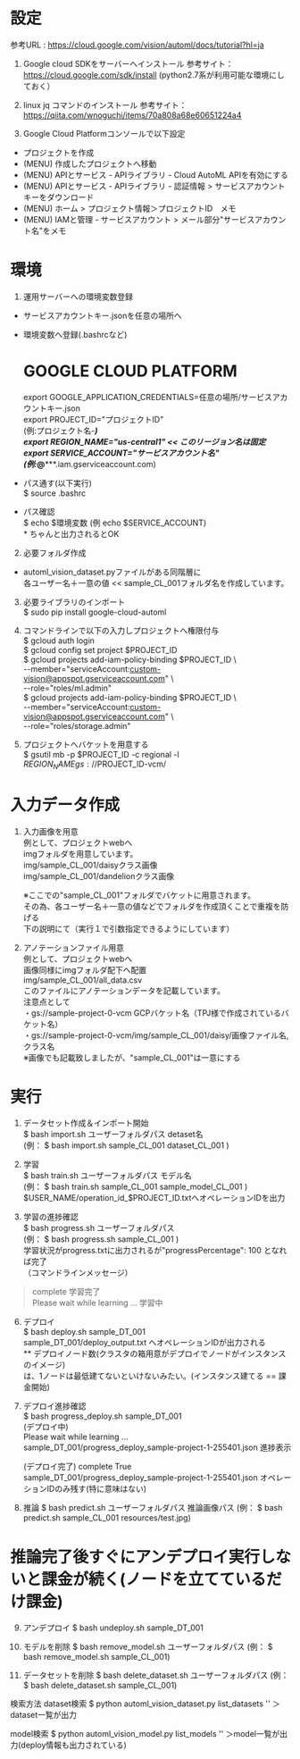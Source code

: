 # 設定
参考URL : https://cloud.google.com/vision/automl/docs/tutorial?hl=ja

1. Google cloud SDKをサーバーへインストール
参考サイト：https://cloud.google.com/sdk/install
(python2.7系が利用可能な環境にしておく）

2. linux jq コマンドのインストール
参考サイト：https://qiita.com/wnoguchi/items/70a808a68e60651224a4

3. Google Cloud Platformコンソールで以下設定
 - プロジェクトを作成
 - (MENU) 作成したプロジェクトへ移動
 - (MENU) APIとサービス
          - APIライブラリ
            - Cloud AutoML APIを有効にする
 - (MENU) APIとサービス
          - APIライブラリ
            - 認証情報
              > サービスアカウントキーをダウンロード
 - (MENU) ホーム
          > プロジェクト情報＞プロジェクトID　メモ
 - (MENU) IAMと管理
          - サービスアカウント
              > メール部分"サービスアカウント名"をメモ

# 環境
1. 運用サーバーへの環境変数登録
 - サービスアカウントキー.jsonを任意の場所へ
 - 環境変数へ登録(.bashrcなど)
   # GOOGLE CLOUD PLATFORM  
   export GOOGLE_APPLICATION_CREDENTIALS=任意の場所/サービスアカウントキー.json  
   export PROJECT_ID="プロジェクトID"  
                          (例:プロジェクト名-***)  
   export REGION_NAME="us-central1"  << このリージョン名は固定  
   export SERVICE_ACCOUNT="サービスアカウント名"  
                          (例:*****@*****.iam.gserviceaccount.com)  
 - パス通す(以下実行)  
   $ source .bashrc      

 - パス確認  
   $ echo $環境変数 (例 echo $SERVICE_ACCOUNT)  
       * ちゃんと出力されるとOK  

2. 必要フォルダ作成  
 - automl_vision_dataset.pyファイルがある同階層に  
   各ユーザー名＋一意の値  << sample_CL_001フォルダ名を作成しています。  

3. 必要ライブラリのインポート  
   $ sudo pip install google-cloud-automl  

4. コマンドラインで以下の入力しプロジェクトへ権限付与  
   $ gcloud auth login  
   $ gcloud config set project $PROJECT_ID  
   $ gcloud projects add-iam-policy-binding $PROJECT_ID \  
   --member="serviceAccount:custom-vision@appspot.gserviceaccount.com" \  
   --role="roles/ml.admin"  
   $ gcloud projects add-iam-policy-binding $PROJECT_ID \  
   --member="serviceAccount:custom-vision@appspot.gserviceaccount.com" \  
   --role="roles/storage.admin"  

5. プロジェクトへバケットを用意する  
   $ gsutil mb -p $PROJECT_ID -c regional -l $REGION_NAME gs://$PROJECT_ID-vcm/     

# 入力データ作成  
1. 入力画像を用意  
   例として、プロジェクトwebへ  
   imgフォルダを用意しています。  
   img/sample_CL_001/daisyクラス画像  
   img/sample_CL_001/dandelionクラス画像  
   
   ※ここでの"sample_CL_001"フォルダでバケットに用意されます。  
     その為、各ユーザー名＋一意の値などでフォルダを作成頂くことで重複を防げる  
     下の説明にて（実行１で引数指定できるようにしています）  

2. アノテーションファイル用意  
   例として、プロジェクトwebへ  
   画像同様にimgフォルダ配下へ配置  
   img/sample_CL_001/all_data.csv  
   このファイルにアノテーションデータを記載しています。  
   注意点として  
   ・gs://sample-project-0-vcm  GCPバケット名（TPJ様で作成されているバケット名）  
   ・gs://sample-project-0-vcm/img/sample_CL_001/daisy/画像ファイル名,クラス名  
    ※画像でも記載致しましたが、"sample_CL_001"は一意にする  

# 実行  
1. データセット作成＆インポート開始  
$ bash import.sh ユーザーフォルダパス detaset名  
(例： $ bash import.sh sample_CL_001 dataset_CL_001 )  
 

4. 学習  
$ bash train.sh ユーザーフォルダパス モデル名  
(例： $ bash train.sh sample_CL_001 sample_model_CL_001 )  
$USER_NAME/operation_id_$PROJECT_ID.txtへオペレーションIDを出力  


5. 学習の進捗確認  
$ bash progress.sh ユーザーフォルダパス  
(例： $ bash progress.sh sample_CL_001 )  
学習状況がprogress.txtに出力されるが"progressPercentage": 100 となれば完了  
（コマンドラインメッセージ）  
  > complete  学習完了  
  > Please wait while learning ...  学習中  


6. デプロイ  
   $ bash deploy.sh sample_DT_001  
     sample_DT_001/deploy_output.txt  へオペレーションIDが出力される  
     ** デプロイノード数(クラスタの箱用意がデプロイでノードがインスタンスのイメージ)  
        は、1ノードは最低建てないといけないみたい。(インスタンス建てる == 課金開始)  

7. デプロイ進捗確認  
   $ bash progress_deploy.sh sample_DT_001  
      (デプロイ中)   
       Please wait while learning ...  
       sample_DT_001/progress_deploy_sample-project-1-255401.json  進捗表示  
       
     (デプロイ完了)
       complete True  
       sample_DT_001/progress_deploy_sample-project-1-255401.json オペレーションIDのみ残す(特に意味はない)  
 

8. 推論
$ bash predict.sh ユーザーフォルダパス 推論画像パス
(例： $ bash predict.sh sample_CL_001 resources/test.jpg)


# 推論完了後すぐにアンデプロイ実行しないと課金が続く(ノードを立てているだけ課金)
9. アンデプロイ
   $ bash undeploy.sh sample_DT_001


10. モデルを削除
$ bash remove_model.sh ユーザーフォルダパス
(例： $ bash remove_model.sh sample_CL_001)


11. データセットを削除
$ bash delete_dataset.sh ユーザーフォルダパス
(例： $ bash delete_dataset.sh sample_CL_001)


検索方法
 dataset検索
 $ python automl_vision_dataset.py list_datasets ''
   ＞dataset一覧が出力

 model検索
 $ python automl_vision_model.py list_models ''
   ＞model一覧が出力(deploy情報も出力されている)
